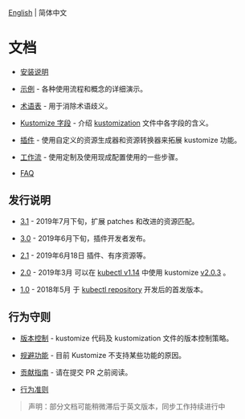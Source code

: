 [English](../README.md) | 简体中文

# 文档

 * [安装说明](INSTALL.md)

 * [示例](../../examples) - 各种使用流程和概念的详细演示。

 * [术语表](glossary.md) - 用于消除术语歧义。

 * [Kustomize 字段](fields.md) - 介绍 [kustomization](../glossary.md#kustomization) 文件中各字段的含义。

 * [插件](../plugins) - 使用自定义的资源生成器和资源转换器来拓展 kustomize 功能。

 * [工作流](workflows.md) - 使用定制及使用现成配置使用的一些步骤。

 * [FAQ](../FAQ.md)


## 发行说明

 * [3.1](../v3.1.0.md) - 2019年7月下旬，扩展 patches 和改进的资源匹配。

 * [3.0](../v3.0.0.md) - 2019年6月下旬，插件开发者发布。

 * [2.1](../v2.1.0.md) - 2019年6月18日
 插件、有序资源等。

 * [2.0](../v2.0.0.md) - 2019年3月
   可以在 [kubectl v1.14][kubectl] 中使用 kustomize [v2.0.3] 。

 * [1.0](../v1.0.1.md) - 2018年5月
   于 [kubectl repository] 开发后的首发版本。


## 行为守则

 * [版本控制](../versioningPolicy.md) - kustomize 代码及 kustomization 文件的版本控制策略。

 * [规避功能](../eschewedFeatures.md) - 目前 Kustomize 不支持某些功能的原因。

 * [贡献指南](../../CONTRIBUTING.md) - 请在提交 PR 之前阅读。

 * [行为准则](../../code-of-conduct.md)

>声明：部分文档可能稍微滞后于英文版本，同步工作持续进行中

[v2.0.3]: https://github.com/kubernetes-sigs/kustomize/releases/tag/v2.0.3
[kubectl]: https://kubernetes.io/blog/2019/03/25/kubernetes-1-14-release-announcement
[kubectl repository]: https://github.com/kubernetes/kubectl
